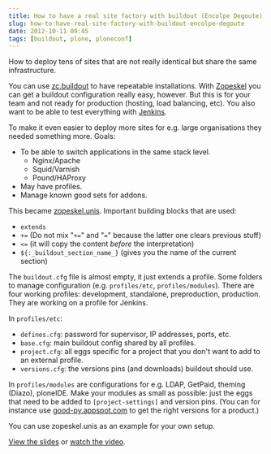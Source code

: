 ```yaml
---
title: How to have a real site factory with buildout (Encolpe Degoute)
slug: how-to-have-real-site-factory-with-buildout-encolpe-degoute
date: 2012-10-11 09:45
tags: [buildout, plone, ploneconf]
---
```


How to deploy tens of sites that are not really identical but share the
same infrastructure.

You can use [zc.buildout](http://www.buildout.org/) to have repeatable
installations. With [Zopeskel](http://pypi.python.org/pypi/ZopeSkel/)
you can get a buildout configuration really easy, however. But this is
for your team and not ready for production (hosting, load balancing,
etc). You also want to be able to test everything with
[Jenkins](http://jenkins-ci.org/).

To make it even easier to deploy more sites for e.g. large
organisations they needed something more. Goals:

  - To be able to switch applications in the same stack level.
    - Nginx/Apache
    - Squid/Varnish
    - Pound/HAProxy
  - May have profiles.
  - Manage known good sets for addons.

This became [zopeskel.unis](http://pypi.python.org/pypi/zopeskel.unis). Important building blocks that are used:

   - `extends`
   - `+=` (Do not mix "`+=`" and "`=`" because the latter one clears previous stuff)
   - `<=` (it will copy the content *before* the interpretation)
   - `${:_buildout_section_name_}` (gives you the name of the current section)

The `buildout.cfg` file is almost empty, it just extends a profile. Some folders
to manage configuration (e.g. `profiles/etc`, `profiles/modules`). There
are four working profiles: development, standalone, preproduction,
production. They are working on a profile for Jenkins.

In `profiles/etc`:

  - `defines.cfg`: password for supervisor, IP addresses, ports, etc.
  - `base.cfg`: main buildout config shared by all profiles.
  - `project.cfg`: all eggs specific for a project that you don't want
    to add to an external profile.
  - `versions.cfg`: the versions pins (and downloads) buildout should use.

In `profiles/modules` are configurations for e.g. LDAP, GetPaid,
theming (Diazo), ploneIDE. Make your modules as small as possible:
just the eggs that need to be added to `[project-settings]` and
version pins. (You can for instance use
[good-py.appspot.com](http://good-py.appspot.com/) to get the right
versions for a product.)

You can use zopeskel.unis as an example for your own setup.

[View the slides](http://encolpe.degoute.free.fr/conferences/PloneConf%202012%20-%20Building%20a%20site%20factory%20with%20Plone)
or [watch the video](http://www.youtube.com/watch?v=EFEf6QvV7Bo).
